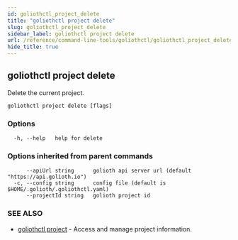 ```yaml
---
id: goliothctl_project_delete
title: "goliothctl project delete"
slug: goliothctl_project_delete
sidebar_label: goliothctl project delete
url: /reference/command-line-tools/goliothctl/goliothctl_project_delete/
hide_title: true
---
```

## goliothctl project delete

Delete the current project.

```
goliothctl project delete [flags]
```

### Options

```
  -h, --help   help for delete
```

### Options inherited from parent commands

```
      --apiUrl string      golioth api server url (default "https://api.golioth.io")
  -c, --config string      config file (default is $HOME/.golioth/.goliothctl.yaml)
      --projectId string   golioth project id
```

### SEE ALSO

* [goliothctl project](/reference/command-line-tools/goliothctl/goliothctl_project/)	 - Access and manage project information.

